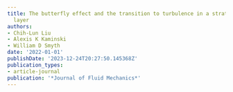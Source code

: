 ```yaml
---
title: The butterfly effect and the transition to turbulence in a stratified shear
  layer
authors:
- Chih-Lun Liu
- Alexis K Kaminski
- William D Smyth
date: '2022-01-01'
publishDate: '2023-12-24T20:27:50.145368Z'
publication_types:
- article-journal
publication: '*Journal of Fluid Mechanics*'
---
```


